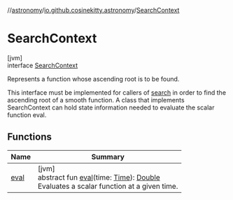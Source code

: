 //[astronomy](../../../index.md)/[io.github.cosinekitty.astronomy](../index.md)/[SearchContext](index.md)

# SearchContext

[jvm]\
interface [SearchContext](index.md)

Represents a function whose ascending root is to be found.

This interface must be implemented for callers of [search](../search.md) in order to find the ascending root of a smooth function. A class that implements SearchContext can hold state information needed to evaluate the scalar function eval.

## Functions

| Name | Summary |
|---|---|
| [eval](eval.md) | [jvm]<br>abstract fun [eval](eval.md)(time: [Time](../-time/index.md)): [Double](https://kotlinlang.org/api/latest/jvm/stdlib/kotlin/-double/index.html)<br>Evaluates a scalar function at a given time. |

